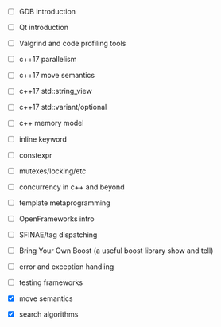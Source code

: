 - [ ] GDB introduction
- [ ] Qt introduction
- [ ] Valgrind and code profiling tools
- [ ] c++17 parallelism
- [ ] c++17 move semantics
- [ ] c++17 std::string_view
- [ ] c++17 std::variant/optional
- [ ] c++ memory model
- [ ] inline keyword
- [ ] constexpr
- [ ] mutexes/locking/etc
- [ ] concurrency in c++ and beyond
- [ ] template metaprogramming
- [ ] OpenFrameworks intro
- [ ] SFINAE/tag dispatching
- [ ] Bring Your Own Boost (a useful boost library show and tell)
- [ ] error and exception handling
- [ ] testing frameworks

- [x] move semantics
- [x] search algorithms
